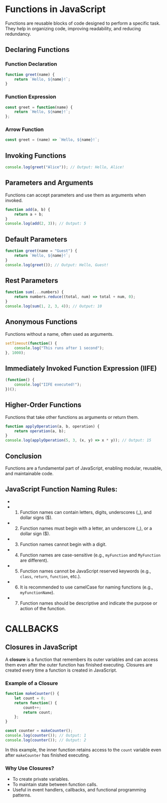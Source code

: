 # Functions in JavaScript

Functions are reusable blocks of code designed to perform a specific task. They help in organizing code, improving readability, and reducing redundancy.

## Declaring Functions

### Function Declaration
```javascript
function greet(name) {
    return `Hello, ${name}!`;
}
```

### Function Expression
```javascript
const greet = function(name) {
    return `Hello, ${name}!`;
};
```

### Arrow Function
```javascript
const greet = (name) => `Hello, ${name}!`;
```

## Invoking Functions
```javascript
console.log(greet("Alice")); // Output: Hello, Alice!
```

## Parameters and Arguments
Functions can accept parameters and use them as arguments when invoked.
```javascript
function add(a, b) {
    return a + b;
}
console.log(add(2, 3)); // Output: 5
```

## Default Parameters
```javascript
function greet(name = "Guest") {
    return `Hello, ${name}!`;
}
console.log(greet()); // Output: Hello, Guest!
```

## Rest Parameters
```javascript
function sum(...numbers) {
    return numbers.reduce((total, num) => total + num, 0);
}
console.log(sum(1, 2, 3, 4)); // Output: 10
```

## Anonymous Functions
Functions without a name, often used as arguments.
```javascript
setTimeout(function() {
    console.log("This runs after 1 second");
}, 1000);
```

## Immediately Invoked Function Expression (IIFE)
```javascript
(function() {
    console.log("IIFE executed!");
})();
```

## Higher-Order Functions
Functions that take other functions as arguments or return them.
```javascript
function applyOperation(a, b, operation) {
    return operation(a, b);
}
console.log(applyOperation(5, 3, (x, y) => x * y)); // Output: 15
```

## Conclusion
Functions are a fundamental part of JavaScript, enabling modular, reusable, and maintainable code.

## JavaScript Function Naming Rules:
 * 
 * 1. Function names can contain letters, digits, underscores (_), and dollar signs ($).
 * 2. Function names must begin with a letter, an underscore (_), or a dollar sign ($).
 * 3. Function names cannot begin with a digit.
 * 4. Function names are case-sensitive (e.g., `myFunction` and `MyFunction` are different).
 * 5. Function names cannot be JavaScript reserved keywords (e.g., `class`, `return`, `function`, etc.).
 * 6. It is recommended to use camelCase for naming functions (e.g., `myFunctionName`).
 * 7. Function names should be descriptive and indicate the purpose or action of the function.



# CALLBACKS


## Closures in JavaScript

A **closure** is a function that remembers its outer variables and can access them even after the outer function has finished executing. Closures are created every time a function is created in JavaScript.

### Example of a Closure
```javascript
function makeCounter() {
    let count = 0;
    return function() {
        count++;
        return count;
    };
}

const counter = makeCounter();
console.log(counter()); // Output: 1
console.log(counter()); // Output: 2
```

In this example, the inner function retains access to the `count` variable even after `makeCounter` has finished executing.

### Why Use Closures?
- To create private variables.
- To maintain state between function calls.
- Useful in event handlers, callbacks, and functional programming patterns.


